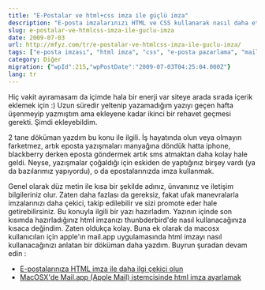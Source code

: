 ```yaml
---
title: "E-Postalar ve html+css imza ile güçlü imza"
description: "E-posta imzalarınızı HTML ve CSS kullanarak nasıl daha etkili ve çekici hale getirebileceğinizi anlatan ve ilgili rehberlere yönlendiren bir yazı."
slug: e-postalar-ve-htmlcss-imza-ile-guclu-imza
date: 2009-07-03
url: http://mfyz.com/tr/e-postalar-ve-htmlcss-imza-ile-guclu-imza/
tags: ["e-posta imzası", "html imza", "css", "e-posta pazarlama", "mail.app"]
category: Diğer
migration: {"wpId":215,"wpPostDate":"2009-07-03T04:25:04.000Z"}
lang: tr
---
```


Hiç vakit ayıramasam da içimde hala bir enerji var siteye arada sırada içerik eklemek için :) Uzun süredir yeltenip yazamadığım yazıyı geçen hafta üşenmeyip yazmıştım ama ekleyene kadar ikinci bir rehavet geçmesi gerekti. Şimdi ekleyebildim.

2 tane döküman yazdım bu konu ile ilgili. İş hayatında olun veya olmayın farketmez, artık eposta yazışmaları manyağına döndük hatta iphone, blackberry derken eposta göndermek artık sms atmaktan daha kolay hale geldi. Neyse, yazışmalar çoğaldığı için eskiden de yaptığınız birşey vardı (ya da bazılarımız yapıyordu), o da epostalarınızda imza kullanmak.

Genel olarak düz metin ile kısa bir şekilde adınız, ünvanınız ve iletişim bilgileriniz olur. Zaten daha fazlası da gereksiz, fakat ufak manevralarla imzalarınızı daha çekici, takip edilebilir ve sizi promote eder hale getirebilirsiniz. Bu konuyla ilgili bir yazı hazırladım. Yazının içinde son kısımda hazırladığınız html imzanızı thunbderbird'de nasıl kullanacağınıza kısaca değindim. Zaten oldukça kolay. Buna ek olarak da macosx kullanıcıları için apple'ın mail.app uygulamasında html imzayı nasıl kullanacağınızı anlatan bir döküman daha yazdım. Buyrun şuradan devam edin :

*   [E-postalarınıza HTML imza ile daha ilgi çekici olun](/e-postalariniza-html-imza-ile-daha-ilgi-cekici-olun/)
*   [MacOSX'de Mail.app (Apple Mail) istemcisinde html imza ayarlamak](/macosxde-mailapp-apple-mail-istemcisinde-html-imza-ayarlamak/)